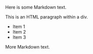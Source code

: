 Here is some Markdown text.

<div>
    <p>This is an HTML paragraph within a div.</p>
    <ul>
        <li>Item 1</li>
        <li>Item 2</li>
        <li>Item 3</li>
    </ul>
</div>

More Markdown text.
